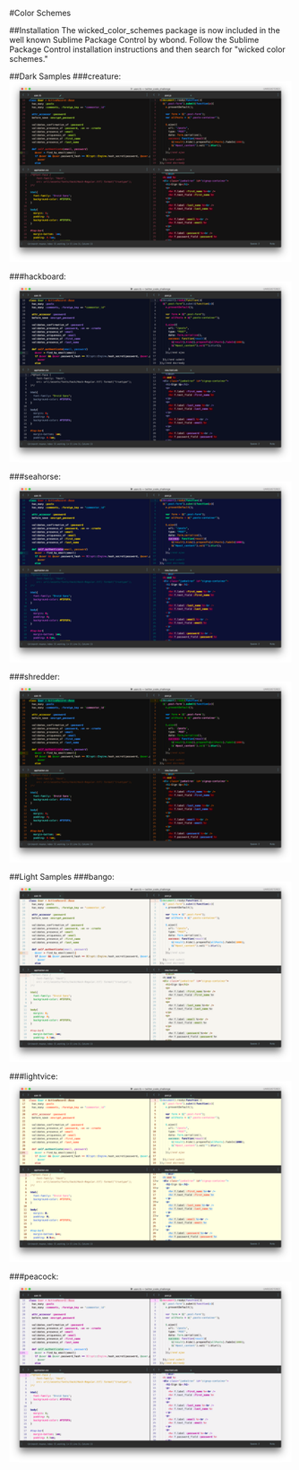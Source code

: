#Color Schemes

##Installation
The wicked_color_schemes package is now included in the well known Sublime Package Control by wbond. Follow the Sublime Package Control installation instructions and then search for "wicked color schemes."

##Dark Samples
###creature:
![creatue_image](/images/creature_scheme.png)

###hackboard:
![hackboard_image](/images/hackboard_scheme.png)

###seahorse:
![seahorse_image](/images/seahorse_scheme.png)

###shredder:
![shredder_image](/images/shredder_scheme.png)

##Light Samples
###bango:
![bango_image](/images/bango_scheme.png)

###lightvice:
![lightvice_image](/images/lightvice_scheme.png)

###peacock:
![peacock_image](/images/peacock_scheme.png)
